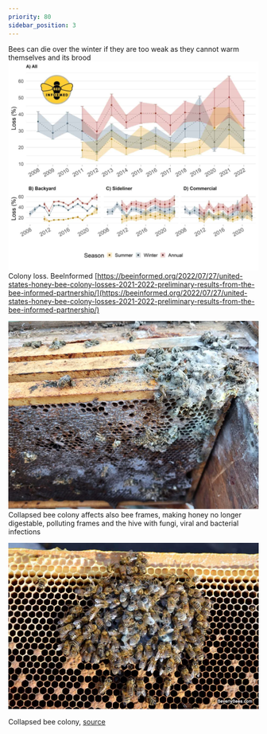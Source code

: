 ```yaml
---
priority: 80
sidebar_position: 3
---
```

Bees can die over the winter if they are too weak as they cannot warm themselves and its brood
![](../img/collapse-stats.png)
Colony loss. BeeInformed [https://beeinformed.org/2022/07/27/united-states-honey-bee-colony-losses-2021-2022-preliminary-results-from-the-bee-informed-partnership/](https://beeinformed.org/2022/07/27/united-states-honey-bee-colony-losses-2021-2022-preliminary-results-from-the-bee-informed-partnership/)



![](../img/20240508_201650.webp)
Collapsed bee colony affects also bee frames, making honey no longer digestable, polluting frames and the hive with fungi, viral and bacterial infections



![](../img/29793134_2075662942679477_100347534628876338_n.jpg)

Collapsed bee colony, [source](https://www.facebook.com/groups/108065015894483/posts/1829571640410470/?__cft__[0]=AZXwZvGy1WEEkQuDwGfjX4k9CE7eb86wDL1aCMzz96SW58lgmtwqtzGenTBu7miHeGvJP6Egabdoz9NSqrFXOI0t5wcCBmD7d3ZsvI12BX59UPuxbVzCWM4dWbC3ZSz6urCA0lnLucylumh8oMOD1P4hpoBi_uEf4nwXJCj24ge5X8EuQ68D0dOkCwBSbA-H9AHaRz1VVIuAp4qR2CcSp2FR&__tn__=%2CO*F)
